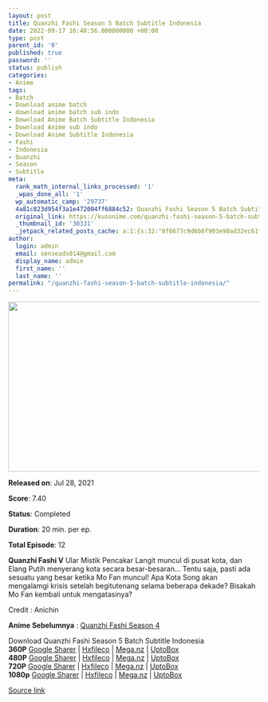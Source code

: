 ```yaml
---
layout: post
title: Quanzhi Fashi Season 5 Batch Subtitle Indonesia
date: 2022-09-17 16:48:56.000000000 +00:00
type: post
parent_id: '0'
published: true
password: ''
status: publish
categories:
- Anime
tags:
- Batch
- Download anime batch
- download anime batch sub indo
- Download Anime Batch Subtitle Indonesia
- Download Anime sub indo
- Download Anime Subtitle Indonesia
- Fashi
- Indonesia
- Quanzhi
- Season
- Subtitle
meta:
  rank_math_internal_links_processed: '1'
  _wpas_done_all: '1'
  wp_automatic_camp: '29737'
  4a81c823d954f3a1e472004ff6884c52: Quanzhi Fashi Season 5 Batch Subtitle Indonesia
  original_link: https://kusonime.com/quanzhi-fashi-season-5-batch-subtitle-indonesia/
  _thumbnail_id: '30331'
  _jetpack_related_posts_cache: a:1:{s:32:"8f6677c9d6b0f903e98ad32ec61f8deb";a:2:{s:7:"expires";i:1663477591;s:7:"payload";a:3:{i:0;a:1:{s:2:"id";i:30021;}i:1;a:1:{s:2:"id";i:30300;}i:2;a:1:{s:2:"id";i:30061;}}}}
author:
  login: admin
  email: senseads014@gmail.com
  display_name: admin
  first_name: ''
  last_name: ''
permalink: "/quanzhi-fashi-season-5-batch-subtitle-indonesia/"
---
```

<p><img width="604" height="340" src="{{ site.baseurl }}/assets/2022/09/Quanzhi-Fashi-Season-5-604x340.jpg" class="attachment-thumb-large size-thumb-large wp-post-image" alt="" loading="lazy" title="Quanzhi Fashi Season 5 Batch Subtitle Indonesia" srcset="https://kusonime.com/wp-content/uploads/2021/09/Quanzhi-Fashi-Season-5-604x340.jpg 604w, https://kusonime.com/wp-content/uploads/2021/09/Quanzhi-Fashi-Season-5-300x169.jpg 300w, https://kusonime.com/wp-content/uploads/2021/09/Quanzhi-Fashi-Season-5-768x432.jpg 768w, https://kusonime.com/wp-content/uploads/2021/09/Quanzhi-Fashi-Season-5-520x293.jpg 520w, https://kusonime.com/wp-content/uploads/2021/09/Quanzhi-Fashi-Season-5.jpg 1000w" sizes="(max-width: 604px) 100vw, 604px" />
<p><b>Released on</b>: Jul 28, 2021</p>
<p>
<p><b>Score</b>: 7.40</p>
<p>
<p><b>Status</b>: Completed</p>
<p>
<p><b>Duration</b>: 20 min. per ep.</p>
<p>
<p><b>Total Episode</b>: 12</p>
<p>
<p><strong>Quanzhi Fashi V</strong> Ular Mistik Pencakar Langit muncul di pusat kota, dan Elang Putih menyerang kota secara besar-besaran… Tentu saja, pasti ada sesuatu yang besar ketika Mo Fan muncul! Apa Kota Song akan mengalamgi krisis setelah begitutenang selama beberapa dekade? Bisakah Mo Fan kembali untuk mengatasinya?</p>
<p>
<p>Credit : Anichin</p>
<p>
<p><strong>Anime Sebelumnya</strong> : <a href="https://kusonime.com/quanzhi-fashi-season-4-batch-subtitle-indonesia/" target="_blank" rel="noopener">Quanzhi Fashi Season 4</a></p>
<p>
<div class="smokeddl">
<div class="smokettl">Download Quanzhi Fashi Season 5 Batch Subtitle Indonesia</div>
<div class="smokeurl"><strong>360P</strong> <a href="https://acefile.co/f/53957159/kusonime-quanzhi-fashi-s5-360p-rar" target="_blank" rel="noopener noreferrer">Google Sharer</a> | <a href="https://hxfile.co/h1iikj9a095y" target="_blank" rel="noopener">Hxfileco</a> | <a href="https://mega.nz/file/P0EQmJQK#nyP3yo9wG-Tis8EEKsqdgbQbS2kkLWzVXmlUUngIR4U" target="_blank" rel="noopener">Mega.nz</a> | <a href="https://uptobox.com/sh8vmkurmykj" target="_blank" rel="noopener">UptoBox</a></div>
<div class="smokeurl"><strong>480P</strong> <a href="https://acefile.co/f/53957163/kusonime-quanzhi-fashi-s5-480p-rar" target="_blank" rel="noopener noreferrer">Google Sharer</a> | <a href="https://hxfile.co/fmeprwtjxzma" target="_blank" rel="noopener">Hxfileco</a> | <a href="https://mega.nz/file/Xsd2GJwT#TsVsxciB3JJhFbZUF8v9OJMB6lx_V1EFvQkSr3_ts24" target="_blank" rel="noopener">Mega.nz</a> | <a href="https://uptobox.com/27cw3r9fbe8s" target="_blank" rel="noopener">UptoBox</a></div>
<div class="smokeurl"><strong>720P</strong> <a href="https://acefile.co/f/53957165/kusonime-quanzhi-fashi-s5-720p-rar" target="_blank" rel="noopener noreferrer">Google Sharer</a> | <a href="https://hxfile.co/nz7w9nt0pq8m" target="_blank" rel="noopener">Hxfileco</a> | <a href="https://mega.nz/file/D0NUWBaC#4dhD9Ttme5zJUTCoyTzFtfeU-P0BfJo50Wt042V4c2U" target="_blank" rel="noopener">Mega.nz</a> | <a href="https://uptobox.com/slskszceetcm" target="_blank" rel="noopener">UptoBox</a></div>
<div class="smokeurl"><strong>1080p</strong> <a href="https://acefile.co/f/53957168/kusonime-quanzhi-fashi-s5-1080p-rar" target="_blank" rel="noopener noreferrer">Google Sharer</a> | <a href="https://hxfile.co/1gaw50ympqpn" target="_blank" rel="noopener">Hxfileco</a> | <a href="https://mega.nz/file/pNswkDJS#zjn15edlV5c6kZCvHLVV9sPONh29GwQ0hC32SUTiVjQ" target="_blank" rel="noopener">Mega.nz</a> | <a href="https://uptobox.com/ty1gtb2xmgf4" target="_blank" rel="noopener">UptoBox</a></div>
</div>
<p><a href="https://kusonime.com/quanzhi-fashi-season-5-batch-subtitle-indonesia/">Source link </a></p>
